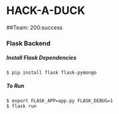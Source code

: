 # HACK-A-DUCK
##Team: 200:success
### Flask Backend
##### Install Flask Dependencies
```
$ pip install flask flask-pymongo
```

##### To Run
```
$ export FLASK_APP=app.py FLASK_DEBUG=1
$ flask run
```
